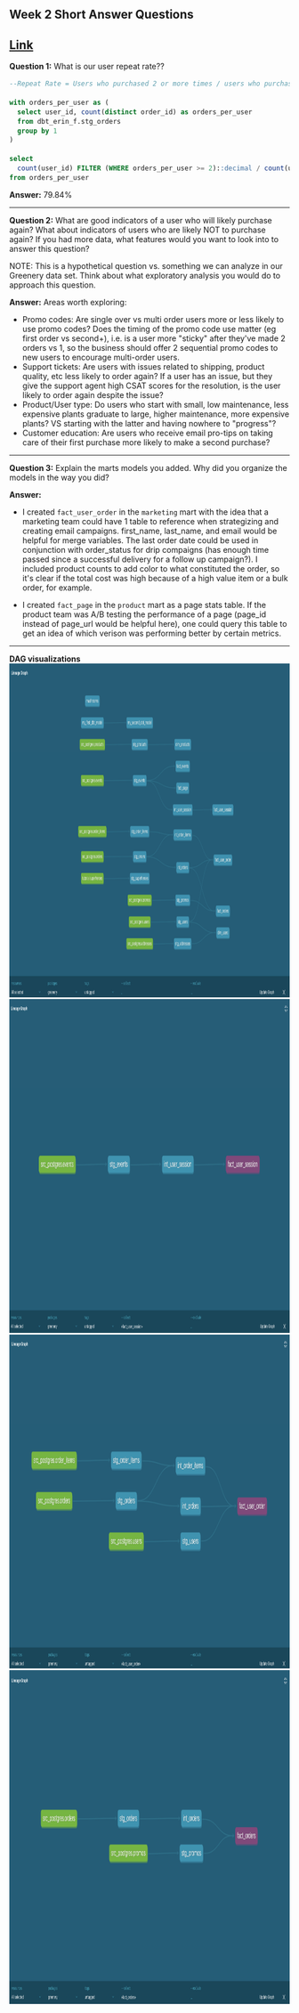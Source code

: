 ## Week 2 Short Answer Questions
[Link](https://corise.com/course/analytics-engineering-with-dbt/week/contentweek_ckzmtktge010v147nf80ra029/module/module_ckzo7otb30074148r4kbe0y7q)
---
**Question 1:** What is our user repeat rate??


```sql
--Repeat Rate = Users who purchased 2 or more times / users who purchased

with orders_per_user as (
  select user_id, count(distinct order_id) as orders_per_user
  from dbt_erin_f.stg_orders 
  group by 1
)

select 
  count(user_id) FILTER (WHERE orders_per_user >= 2)::decimal / count(user_id)::decimal as repeat_rate
from orders_per_user
```
**Answer:** 79.84%

---

**Question 2:** What are good indicators of a user who will likely purchase again? What about indicators of users who are likely NOT to purchase again? If you had more data, what features would you want to look into to answer this question?

NOTE: This is a hypothetical question vs. something we can analyze in our Greenery data set. Think about what exploratory analysis you would do to approach this question.

**Answer:** 
Areas worth exploring:
* Promo codes: Are single over vs multi order users more or less likely to use promo codes? Does the timing of the promo code use matter (eg first order vs second+), i.e. is a user more "sticky" after they've made 2 orders vs 1, so the business should offer 2 sequential promo codes to new users to encourage multi-order users.
* Support tickets: Are users with issues related to shipping, product quality, etc less likely to order again? If a user has an issue, but they give the support agent high CSAT scores for the resolution, is the user likely to order again despite the issue?
* Product/User type: Do users who start with small, low maintenance, less expensive plants graduate to large, higher maintenance, more expensive plants? VS starting with the latter and having nowhere to "progress"?
* Customer education: Are users who receive email pro-tips on taking care of their first purchase more likely to make a second purchase?

---

**Question 3:** Explain the marts models you added. Why did you organize the models in the way you did?

**Answer:** 

* I created `fact_user_order` in the `marketing` mart with the idea that a marketing team could have 1 table to reference when strategizing and creating email campaigns.
first_name, last_name, and email would be helpful for merge variables. The last order date could be used in conjunction with order_status for drip compaigns (has enough time passed since a successful delivery for a follow up campaign?). I included product counts to add color to what constituted the order, so it's clear if the total cost was high because of a high value item or a bulk order, for example. 

* I created `fact_page` in the `product` mart as a page stats table. If the product team was A/B testing the performance of a page (page_id instead of page_url would be helpful here), one could query this table to get an idea of which verison was performing better by certain metrics.

---

**DAG visualizations**
<img src="https://github.com/erinforman/course-dbt/blob/main/greenery/project_answers/screenshots/Screenshot_2022-03-20%2017.55.13_GuF7KJ.png" height="600" />
<img src="https://github.com/erinforman/course-dbt/blob/main/greenery/project_answers/screenshots/Screenshot_2022-03-20%2017.28.18_h3E1pW.png" height="600" />
<img src="https://github.com/erinforman/course-dbt/blob/main/greenery/project_answers/screenshots/Screenshot_2022-03-20%2017.28.43_TVepVF.png" height="600" />
<img src="https://github.com/erinforman/course-dbt/blob/main/greenery/project_answers/screenshots/Screenshot_2022-03-20%2017.28.59_nvXcga.png" height="600" />
